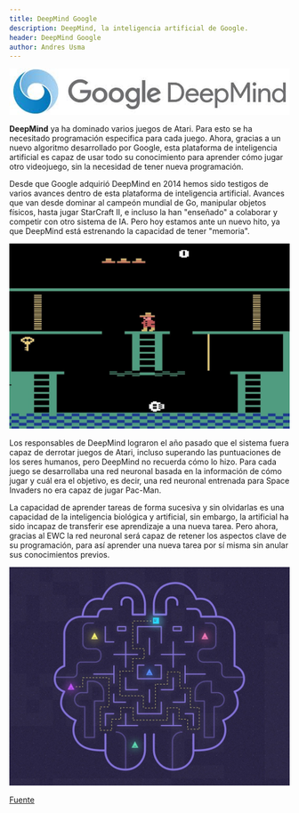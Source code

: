 ```yaml
---
title: DeepMind Google
description: DeepMind, la inteligencia artificial de Google.
header: DeepMind Google
author: Andres Usma
---
```


[![DeepMind](img/deepmind.png)](https://deepmind.com/)

**DeepMind** ya ha dominado varios juegos de Atari. Para esto se ha necesitado 
programación especifica para cada juego. Ahora, gracias a un nuevo algoritmo 
desarrollado por Google, esta plataforma de inteligencia artificial es capaz 
de usar todo su conocimiento para aprender cómo jugar otro videojuego, sin la 
necesidad de tener nueva programación.

Desde que Google adquirió DeepMind en 2014 hemos sido testigos de varios 
avances dentro de esta plataforma de inteligencia artificial. 
Avances que van desde dominar al campeón mundial de Go, manipular 
objetos físicos, hasta jugar StarCraft II, e incluso la han "enseñado" 
a colaborar y competir con otro sistema de IA. Pero hoy estamos ante un nuevo hito, 
ya que DeepMind está estrenando la capacidad de tener "memoria".

![Mario](img/mario.png "Mario")

Los responsables de DeepMind lograron el año pasado que el sistema fuera 
capaz de derrotar juegos de Atari, incluso superando las puntuaciones de 
los seres humanos, pero DeepMind no recuerda cómo lo hizo. Para cada juego 
se desarrollaba una red neuronal basada en la información de cómo jugar y 
cuál era el objetivo, es decir, una red neuronal entrenada para Space Invaders no era capaz de jugar Pac-Man.

La capacidad de aprender tareas de forma sucesiva y sin olvidarlas es 
una capacidad de la inteligencia biológica y artificial, sin embargo, 
la artificial ha sido incapaz de transferir ese aprendizaje a una nueva tarea. 
Pero ahora, gracias al EWC la red neuronal será capaz de retener los aspectos 
clave de su programación, para así aprender una nueva tarea por sí misma sin anular sus conocimientos previos.

![Cerebero](img/cerebro.png "Cerebro")

[Fuente](https://www.xataka.com/robotica-e-ia/deepmind-la-inteligencia-artificial-de-google-ya-es-capaz-de-recordar-y-usar-lo-aprendido-en-nuevas-tareas "Fuente")
